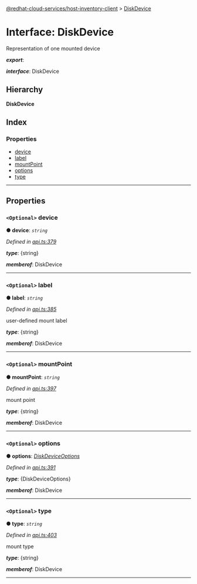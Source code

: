 [@redhat-cloud-services/host-inventory-client](../README.md) > [DiskDevice](../interfaces/diskdevice.md)

# Interface: DiskDevice

Representation of one mounted device

*__export__*: 

*__interface__*: DiskDevice

## Hierarchy

**DiskDevice**

## Index

### Properties

* [device](diskdevice.md#device)
* [label](diskdevice.md#label)
* [mountPoint](diskdevice.md#mountpoint)
* [options](diskdevice.md#options)
* [type](diskdevice.md#type)

---

## Properties

<a id="device"></a>

### `<Optional>` device

**● device**: *`string`*

*Defined in [api.ts:379](https://github.com/RedHatInsights/javascript-clients/blob/master/packages/host-inventory/api.ts#L379)*

*__type__*: {string}

*__memberof__*: DiskDevice

___
<a id="label"></a>

### `<Optional>` label

**● label**: *`string`*

*Defined in [api.ts:385](https://github.com/RedHatInsights/javascript-clients/blob/master/packages/host-inventory/api.ts#L385)*

user-defined mount label

*__type__*: {string}

*__memberof__*: DiskDevice

___
<a id="mountpoint"></a>

### `<Optional>` mountPoint

**● mountPoint**: *`string`*

*Defined in [api.ts:397](https://github.com/RedHatInsights/javascript-clients/blob/master/packages/host-inventory/api.ts#L397)*

mount point

*__type__*: {string}

*__memberof__*: DiskDevice

___
<a id="options"></a>

### `<Optional>` options

**● options**: *[DiskDeviceOptions](diskdeviceoptions.md)*

*Defined in [api.ts:391](https://github.com/RedHatInsights/javascript-clients/blob/master/packages/host-inventory/api.ts#L391)*

*__type__*: {DiskDeviceOptions}

*__memberof__*: DiskDevice

___
<a id="type"></a>

### `<Optional>` type

**● type**: *`string`*

*Defined in [api.ts:403](https://github.com/RedHatInsights/javascript-clients/blob/master/packages/host-inventory/api.ts#L403)*

mount type

*__type__*: {string}

*__memberof__*: DiskDevice

___

